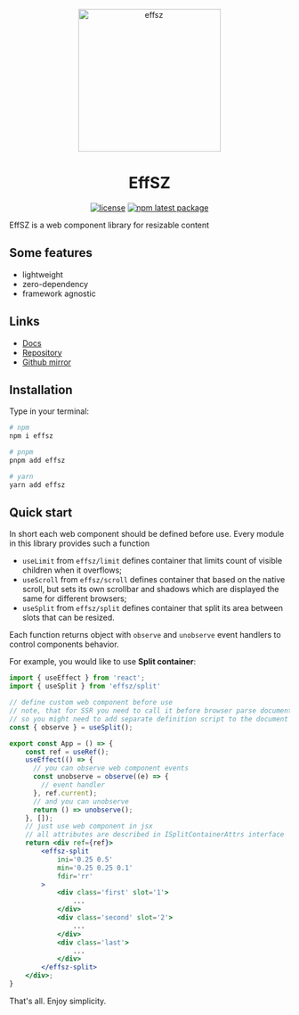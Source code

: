 <p align="center">
  <a href="https://effnd.tech/sz/">
    <img alt="effsz" src="https://effnd.tech/effsz_logo.svg" height="256px" />
  </a>
</p>

<h1 align="center">EffSZ</h1>

<div align="center">

[![license](https://badgen.net/static/license/Apache%202.0/blue)](https://gitverse.ru/msabitov/effsz/content/master/LICENSE)
[![npm latest package](https://badgen.net/npm/v/effsz)](https://www.npmjs.com/package/effsz)

</div>

EffSZ is a web component library for resizable content

## Some features

-   lightweight
-   zero-dependency
-   framework agnostic

## Links

-   [Docs](https://effnd.tech/sz/)
-   [Repository](https://gitverse.ru/msabitov/effsz)
-   [Github mirror](https://github.com/msabitov/effsz)

## Installation

Type in your terminal:

```sh
# npm
npm i effsz

# pnpm
pnpm add effsz

# yarn
yarn add effsz
```

## Quick start

In short each web component should be defined before use. Every module in this library provides such a function
-    `useLimit` from `effsz/limit` defines container that limits count of visible children when it overflows;
-    `useScroll` from `effsz/scroll` defines container that based on the native scroll, but sets its own scrollbar and shadows which are displayed the same for different browsers;
-    `useSplit` from `effsz/split` defines container that split its area between slots that can be resized.

Each function returns object with `observe` and `unobserve` event handlers to control components behavior.

For example, you would like to use **Split container**:

```jsx
import { useEffect } from 'react';
import { useSplit } from 'effsz/split'

// define custom web component before use
// note, that for SSR you need to call it before browser parse document body
// so you might need to add separate definition script to the document head
const { observe } = useSplit();

export const App = () => {
    const ref = useRef();
    useEffect(() => {
      // you can observe web component events
      const unobserve = observe((e) => {
        // event handler
      }, ref.current);
      // and you can unobserve
      return () => unobserve();
    }, []);
    // just use web component in jsx
    // all attributes are described in ISplitContainerAttrs interface
    return <div ref={ref}>
        <effsz-split
            ini='0.25 0.5'
            min='0.25 0.25 0.1'
            fdir='rr'
        >
            <div class='first' slot='1'>
                ...
            </div>
            <div class='second' slot='2'>
                ...
            </div>
            <div class='last'>
                ...
            </div>
        </effsz-split>
    </div>;
}
```

That's all. Enjoy simplicity.
